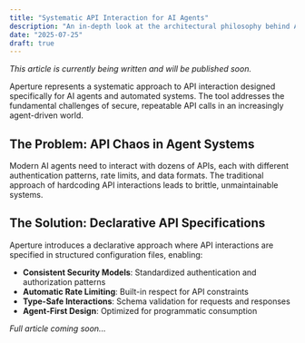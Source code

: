```yaml
---
title: "Systematic API Interaction for AI Agents"
description: "An in-depth look at the architectural philosophy behind Aperture, a tool I built to solve the systemic challenges of secure, repeatable API calls. This piece details the design decisions behind its declarative security model and its agent-first features."
date: "2025-07-25"
draft: true
---
```


*This article is currently being written and will be published soon.*

Aperture represents a systematic approach to API interaction designed specifically for AI agents and automated systems. The tool addresses the fundamental challenges of secure, repeatable API calls in an increasingly agent-driven world.

## The Problem: API Chaos in Agent Systems

Modern AI agents need to interact with dozens of APIs, each with different authentication patterns, rate limits, and data formats. The traditional approach of hardcoding API interactions leads to brittle, unmaintainable systems.

## The Solution: Declarative API Specifications

Aperture introduces a declarative approach where API interactions are specified in structured configuration files, enabling:

- **Consistent Security Models**: Standardized authentication and authorization patterns
- **Automatic Rate Limiting**: Built-in respect for API constraints
- **Type-Safe Interactions**: Schema validation for requests and responses
- **Agent-First Design**: Optimized for programmatic consumption

*Full article coming soon...*